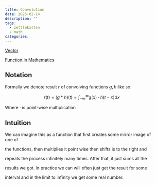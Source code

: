 ```yaml
---
title: Convolution
date: 2025-02-14
description: ""
tags:
  - zettlekasten
  - math
categories:
---
```


[Vector](Vector.md)

[Function in Mathematics](Function%20in%20Mathematics.md)

## Notation

Formally we denote result $r$ of convolving functions $g,h$ like so:

$$r(t) = (g*h)(t) = \int_{-\infty}^{\infty}g(x)\cdot h(t-x)dx$$

Where $\cdot$ is point-wise multiplication

## Intuition

We can imagine this as a function that first creates some mirror image of one of

the functions, then multiplies it point wise then shifts is to the right and

repeats the process infinitely many times. After that, it just sums all the

results we got. In practice we can will often just get the result for some

interval and in the limit to infinity we get some real number.
